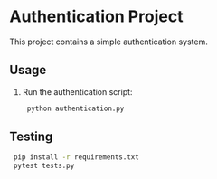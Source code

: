 # Authentication Project

This project contains a simple authentication system.

## Usage

1. Run the authentication script:

   ```bash
    python authentication.py


## Testing

  ``````bash
   pip install -r requirements.txt
   pytest tests.py

